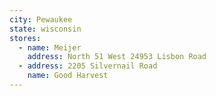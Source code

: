 ```yaml
---
city: Pewaukee
state: wisconsin
stores:
  - name: Meijer
    address: North 51 West 24953 Lisbon Road
  - address: 2205 Silvernail Road
    name: Good Harvest
---
```

